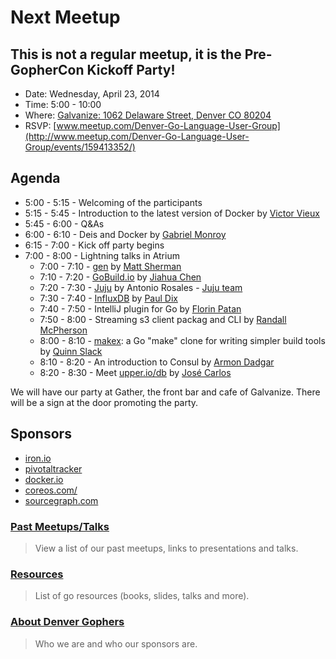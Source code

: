 Next Meetup
==========

## This is not a regular meetup, it is the Pre-GopherCon Kickoff Party!

* Date: Wednesday, April 23, 2014
* Time: 5:00 - 10:00
* Where: [Galvanize: 1062 Delaware Street, Denver CO 80204](http://goo.gl/TqlYe)
* RSVP: [www.meetup.com/Denver-Go-Language-User-Group](http://www.meetup.com/Denver-Go-Language-User-Group/events/159413352/)
<!--* Amenities: Free beer and pizza compliments of [Pivotal Labs](http://www.pivotallabs.com/)-->


Agenda
--------

* 5:00 - 5:15 - Welcoming of the participants
* 5:15 - 5:45 - Introduction to the latest version of Docker by [Victor Vieux](https://twitter.com/vieux)
* 5:45 - 6:00 - Q&As
* 6:00 - 6:10 - Deis and Docker by [Gabriel Monroy](https://twitter.com/gabrtv)
* 6:15 - 7:00 - Kick off party begins
* 7:00 - 8:00 - Lightning talks in Atrium
  * 7:00 - 7:10 - [gen](http://clipperhouse.github.io/gen/) by [Matt Sherman](https://twitter.com/clipperhouse)
  * 7:10 - 7:20 - [GoBuild.io](http://gobuild.io/) by [Jiahua Chen](https://github.com/Unknwon)
  * 7:20 - 7:30 - [Juju](https://github.com/juju) by Antonio Rosales - [Juju team](https://juju.ubuntu.com/)
  * 7:30 - 7:40 - [InfluxDB](http://influxdb.org/) by [Paul Dix](https://twitter.com/pauldix)
  * 7:40 - 7:50 - IntelliJ plugin for Go by [Florin Patan](https://twitter.com/dlsniper)
  * 7:50 - 8:00 - Streaming s3 client packag and CLI by [Randall McPherson](https://github.com/rlmcpherson/s3gof3r)
  * 8:00 - 8:10 - [makex](https://github.com/sourcegraph/makex): a Go "make" clone for writing simpler build tools by [Quinn Slack](https://twitter.com/sqs)
  * 8:10 - 8:20 - An introduction to Consul by [Armon Dadgar](https://twitter.com/armon)
  * 8:20 - 8:30 - Meet [upper.io/db](upper.io/db) by [José Carlos](https://github.com/xiam)

We will have our party at Gather, the front bar and cafe of Galvanize.
There will be a sign at the door promoting the party.

Sponsors
---------------
* [iron.io](http://www.iron.io/)
* [pivotaltracker](http://www.pivotaltracker.com)
* [docker.io](http://www.docker.io)
* [coreos.com/](https://coreos.com/)
* [sourcegraph.com](https://sourcegraph.com/)


<!---
We meet in the ViaWest Cloud Conference Room East.  
Just walk through Gather (the restaruant) and we are in the second conference room on the left.  
There will be a sign outside the door promoting our meetup.
-->


### [Past Meetups/Talks](https://github.com/DenverGophers/talks/blob/master/PAST.md)
> View a list of our past meetups, links to presentations and talks.


### [Resources](https://github.com/DenverGophers/talks/blob/master/RESOURCES.md)
> List of go resources (books, slides, talks and more).

### [About Denver Gophers](https://github.com/DenverGophers/talks/blob/master/ABOUT.md)
> Who we are and who our sponsors are.
